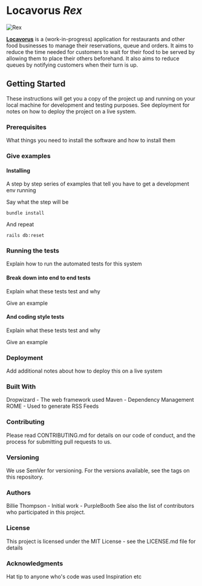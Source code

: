 # Locavorus _Rex_

![Rex](http://i.imgur.com/VMuQpkL.png)

[**Locavorus**](https://locavorusrex.herokuapp.com/) is a (work-in-progress) application for restaurants and other food businesses to manage their reservations, queue and orders. It aims to reduce the time needed for customers to wait for their food to be served by allowing them to place their others beforehand. It also aims to reduce queues by notifying customers when their turn is up.

## Getting Started

These instructions will get you a copy of the project up and running on your local machine for development and testing purposes. See deployment for notes on how to deploy the project on a live system.

### Prerequisites

What things you need to install the software and how to install them

### Give examples
#### Installing

A step by step series of examples that tell you have to get a development env running

Say what the step will be

```
bundle install
```

And repeat

```
rails db:reset
```

### Running the tests

Explain how to run the automated tests for this system

#### Break down into end to end tests

Explain what these tests test and why

Give an example
#### And coding style tests

Explain what these tests test and why

Give an example
### Deployment

Add additional notes about how to deploy this on a live system

### Built With

Dropwizard - The web framework used
Maven - Dependency Management
ROME - Used to generate RSS Feeds

### Contributing

Please read CONTRIBUTING.md for details on our code of conduct, and the process for submitting pull requests to us.

### Versioning

We use SemVer for versioning. For the versions available, see the tags on this repository.

### Authors

Billie Thompson - Initial work - PurpleBooth
See also the list of contributors who participated in this project.

### License

This project is licensed under the MIT License - see the LICENSE.md file for details

### Acknowledgments

Hat tip to anyone who's code was used
Inspiration
etc
